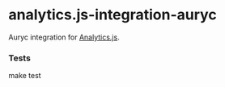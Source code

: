 # analytics.js-integration-auryc

Auryc integration for [Analytics.js][].

### Tests
make test

[Analytics.js]: https://segment.com/docs/libraries/analytics.js/
